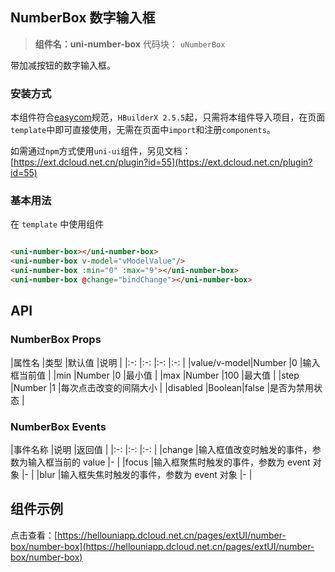 ## NumberBox 数字输入框

> **组件名：uni-number-box**
> 代码块： `uNumberBox`


带加减按钮的数字输入框。

### 安装方式

本组件符合[easycom](https://uniapp.dcloud.io/collocation/pages?id=easycom)规范，`HBuilderX 2.5.5`起，只需将本组件导入项目，在页面`
template`中即可直接使用，无需在页面中`import`和注册`components`。

如需通过`npm`方式使用`uni-ui`组件，另见文档：[https://ext.dcloud.net.cn/plugin?id=55](https://ext.dcloud.net.cn/plugin?id=55)

### 基本用法

在 ``template`` 中使用组件

```html

<uni-number-box></uni-number-box>
<uni-number-box v-model="vModelValue"/>
<uni-number-box :min="0" :max="9"></uni-number-box>
<uni-number-box @change="bindChange"></uni-number-box>
```

## API

### NumberBox Props

|属性名 |类型 |默认值 |说明 | |:-:                    |:-:        |:-:        |:-:                                        |
|value/v-model|Number |0 |输入框当前值 | |min |Number |0 |最小值 | |max |Number |100 |最大值 | |step |Number |1 |每次点击改变的间隔大小 |
|disabled |Boolean|false |是否为禁用状态 |

### NumberBox Events

|事件名称 |说明 |返回值 | |:-:        |:-:                                                                                |:-:
| |change |输入框值改变时触发的事件，参数为输入框当前的 value |- | |focus |输入框聚焦时触发的事件，参数为 event 对象 |- | |blur |输入框失焦时触发的事件，参数为 event 对象 |- |

## 组件示例

点击查看：[https://hellouniapp.dcloud.net.cn/pages/extUI/number-box/number-box](https://hellouniapp.dcloud.net.cn/pages/extUI/number-box/number-box)